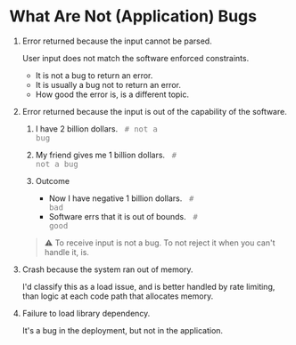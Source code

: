 # What Are Not (Application) Bugs

1. Error returned because the input cannot be parsed.

    User input does not match the software enforced constraints.

    - It is not a bug to return an error.
    - It is usually a bug not to return an error.
    - How good the error is, is a different topic.

2. Error returned because the input is out of the capability of the software.

    1. I have 2 billion dollars. <span class="comment">            # not a bug</span>
    2. My friend gives me 1 billion dollars. <span class="comment">  # not a bug</span>
    3. Outcome

        - Now I have negative 1 billion dollars. <span class="comment"> # bad</span>
        - Software errs that it is out of bounds. <span class="comment"> # good</span>

    > ⚠️ To receive input is not a bug. To not reject it when you can't handle it, is.

3. Crash because the system ran out of memory.

    I'd classify this as a load issue, and is better handled by rate limiting, than logic at each code path that allocates memory.

4. Failure to load library dependency.

    It's a bug in the deployment, but not in the application.

<style type="text/css">
.comment {
    font-family: monospace;
    color: grey;
    white-space: pre;
}
</style>
